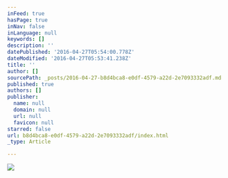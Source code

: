 ```yaml
---
inFeed: true
hasPage: true
inNav: false
inLanguage: null
keywords: []
description: ''
datePublished: '2016-04-27T05:54:00.778Z'
dateModified: '2016-04-27T05:53:41.238Z'
title: ''
author: []
sourcePath: _posts/2016-04-27-b8d4bca8-e0df-4579-a22d-2e7093332adf.md
published: true
authors: []
publisher:
  name: null
  domain: null
  url: null
  favicon: null
starred: false
url: b8d4bca8-e0df-4579-a22d-2e7093332adf/index.html
_type: Article

---
```

![](https://the-grid-user-content.s3-us-west-2.amazonaws.com/62f2eb7b-aaff-496d-9fe5-9bded2dfca2d.jpg)
